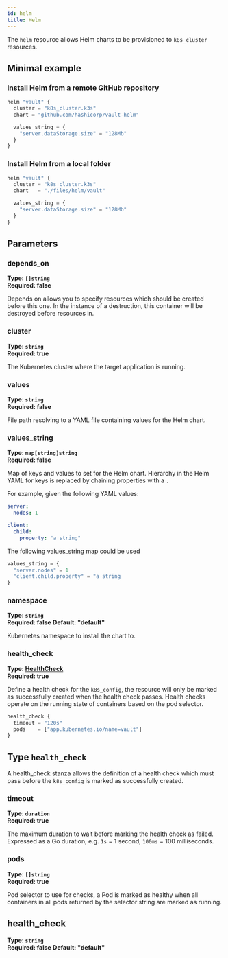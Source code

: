 ```yaml
---
id: helm
title: Helm
---
```


The `helm` resource allows Helm charts to be provisioned to `k8s_cluster` resources.

## Minimal example

### Install Helm from a remote GitHub repository

```javascript
helm "vault" {
  cluster = "k8s_cluster.k3s"
  chart = "github.com/hashicorp/vault-helm"

  values_string = {
    "server.dataStorage.size" = "128Mb"
  }
}
```

### Install Helm from a local folder

```javascript
helm "vault" {
  cluster = "k8s_cluster.k3s"
  chart   = "./files/helm/vault"

  values_string = {
    "server.dataStorage.size" = "128Mb"
  }
}
```

## Parameters

### depends_on 
**Type: `[]string`**  
**Required: false**

Depends on allows you to specify resources which should be created before this one. In the instance of a destruction, this container will be destroyed before
resources in.

### cluster
**Type: `string`**  
**Required: true**

The Kubernetes cluster where the target application is running.

### values
**Type: `string`**  
**Required: false**

File path resolving to a YAML file containing values for the Helm chart.

### values_string
**Type: `map[string]string`**  
**Required: false**

Map of keys and values to set for the Helm chart. Hierarchy in the Helm YAML for keys is replaced by chaining properties with a `.`


For example, given the following YAML values:
```yaml
server:
  nodes: 1

client:
  child:
    property: "a string"
```

The following values_string map could be used

```javascript
values_string = {
  "server.nodes" = 1
  "client.child.property" = "a string
}
```

### namespace
**Type: `string`**  
**Required: false**
**Default: "default"**

Kubernetes namespace to install the chart to.

### health_check
**Type: [HealthCheck](#HealthCheck)**  
**Required: true**

Define a health check for the `k8s_config`, the resource will only be marked as successfully created when the health check passes. Health checks operate on the running state of containers based on the pod selector.

```javascript
health_check {
  timeout = "120s"
  pods    = ["app.kubernetes.io/name=vault"]
} 
```


## Type `health_check`

A health_check stanza allows the definition of a health check which must pass before the `k8s_config` is marked as successfully created.

### timeout
**Type: `duration`**  
**Required: true**

The maximum duration to wait before marking the health check as failed. Expressed as a Go duration, e.g. `1s` = 1 second, `100ms` = 100 milliseconds.

### pods
**Type: `[]string`**  
**Required: true**

Pod selector to use for checks, a Pod is marked as healthy when all containers in all pods returned by the selector string are marked as running.
## health_check
**Type: `string`**  
**Required: false**
**Default: "default"**
